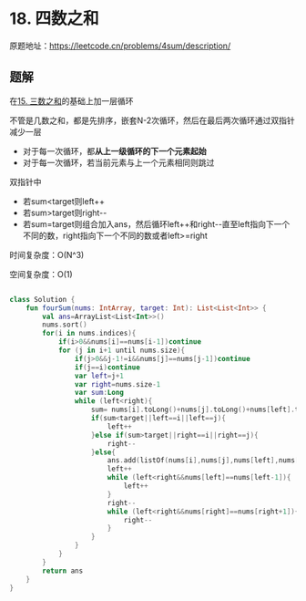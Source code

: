 # 18. 四数之和
原题地址：https://leetcode.cn/problems/4sum/description/

## 题解
在[15. 三数之和](/problems/3sum/)的基础上加一层循环

不管是几数之和，都是先排序，嵌套N-2次循环，然后在最后两次循环通过双指针减少一层
- 对于每一次循环，都**从上一级循环的下一个元素起始**
- 对于每一次循环，若当前元素与上一个元素相同则跳过

双指针中
- 若sum<target则left++
- 若sum>target则right--
- 若sum=target则组合加入ans，然后循环left++和right--直至left指向下一个不同的数，right指向下一个不同的数或者left>=right

时间复杂度：O(N^3)

空间复杂度：O(1)
```Kotlin []

class Solution {
    fun fourSum(nums: IntArray, target: Int): List<List<Int>> {
        val ans=ArrayList<List<Int>>()
        nums.sort()
        for(i in nums.indices){
            if(i>0&&nums[i]==nums[i-1])continue
            for (j in i+1 until nums.size){
                if(j>0&&j-1!=i&&nums[j]==nums[j-1])continue
                if(j==i)continue
                var left=j+1
                var right=nums.size-1
                var sum:Long
                while (left<right){
                    sum= nums[i].toLong()+nums[j].toLong()+nums[left].toLong()+nums[right].toLong()
                    if(sum<target||left==i||left==j){
                        left++
                    }else if(sum>target||right==i||right==j){
                        right--
                    }else{
                        ans.add(listOf(nums[i],nums[j],nums[left],nums[right]))
                        left++
                        while (left<right&&nums[left]==nums[left-1]){
                            left++
                        }
                        right--
                        while (left<right&&nums[right]==nums[right+1]){
                            right--
                        }
                    }
                }
            }
        }
        return ans
    }
}
```
